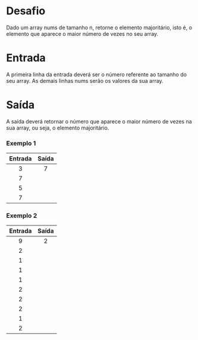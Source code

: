 # Desafio

Dado um array nums de tamanho n, retorne o elemento majoritário, isto é, o elemento que aparece o maior número de vezes no seu array.

# Entrada

A primeira linha da entrada deverá ser o número referente ao tamanho do seu array. As demais linhas nums serão os valores da sua array.

# Saída

A saída deverá retornar o número que aparece o maior número de vezes na sua array, ou seja, o elemento majoritário.

### Exemplo 1

| Entrada | Saída |
|:-------:|:-----:|
| 3       | 7     |
| 7       |       |
| 5       |       |
| 7       |       |

### Exemplo 2

| Entrada | Saída |
|:-------:|:-----:|
| 9       | 2     |
| 2       |       |
| 1       |       |
| 1       |       |
| 1       |       |
| 2       |       |
| 2       |       |
| 2       |       |
| 1       |       |
| 2       |       |
